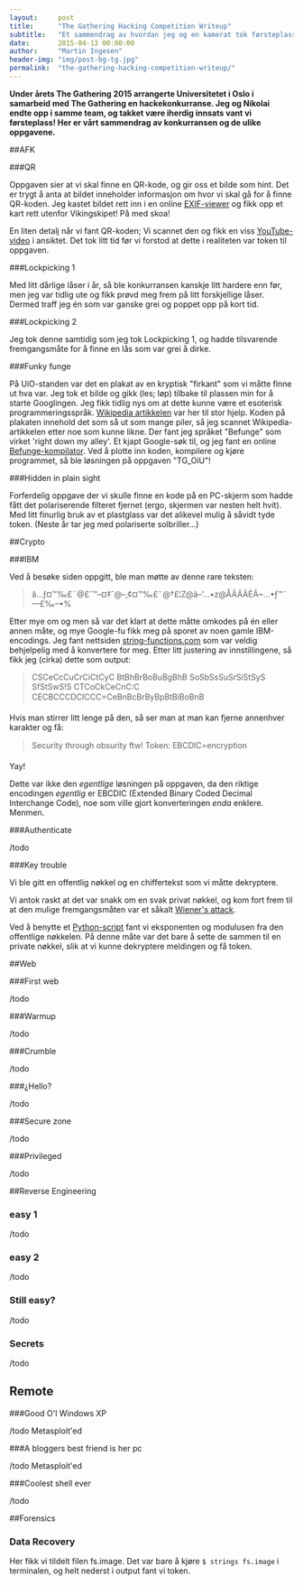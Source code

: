 ```yaml
---
layout:     post
title:      "The Gathering Hacking Competition Writeup"
subtitle:   "Et sammendrag av hvordan jeg og en kamerat tok førsteplass i hackekonkurransen på The Gathering."
date:       2015-04-13 00:00:00
author:     "Martin Ingesen"
header-img: "img/post-bg-tg.jpg"
permalink:  "the-gathering-hacking-competition-writeup/"
---
```


**Under årets The Gathering 2015 arrangerte Universitetet i Oslo i samarbeid med The Gathering en hackekonkurranse. Jeg og Nikolai endte opp i samme team, og takket være iherdig innsats vant vi førsteplass! Her er vårt sammendrag av konkurransen og de ulike oppgavene.**

##AFK

###QR

Oppgaven sier at vi skal finne en QR-kode, og gir oss et bilde som hint. Det er trygt å anta at bildet inneholder informasjon om hvor vi skal gå for å finne QR-koden. Jeg kastet bildet rett inn i en online [EXIF-viewer](http://regex.info/exif.cgi) og fikk opp et kart rett utenfor Vikingskipet! På med skoa!

En liten detalj når vi fant QR-koden; Vi scannet den og fikk en viss [YouTube-video](https://www.youtube.com/watch?v=dQw4w9WgXcQ) i ansiktet. Det tok litt tid før vi forstod at dette i realiteten var token til oppgaven.

###Lockpicking 1

Med litt dårlige låser i år, så ble konkurransen kanskje litt hardere enn før, men jeg var tidlig ute og fikk prøvd meg frem på litt forskjellige låser. Dermed traff jeg én som var ganske grei og poppet opp på kort tid.

###Lockpicking 2

Jeg tok denne samtidig som jeg tok Lockpicking 1, og hadde tilsvarende fremgangsmåte for å finne en lås som var grei å dirke.

###Funky funge

På UiO-standen var det en plakat av en kryptisk "firkant" som vi måtte finne ut hva var. Jeg tok et bilde og gikk (les; løp) tilbake til plassen min for å starte Googlingen. Jeg fikk tidlig nys om at dette kunne være et esoterisk programmeringsspråk. [Wikipedia artikkelen](http://en.wikipedia.org/wiki/Esoteric_programming_language) var her til stor hjelp. Koden på plakaten innehold det som så ut som mange piler, så jeg scannet Wikipedia-artikkelen etter noe som kunne likne. Der fant jeg språket "Befunge" som virket 'right down my alley'. Et kjapt Google-søk til, og jeg fant en online [Befunge-kompilator](http://www.tutorialspoint.com/compile_befunge_online.php). Ved å plotte inn koden, kompilere og kjøre programmet, så ble løsningen på oppgaven "TG_OiU"!

###Hidden in plain sight

Forferdelig oppgave der vi skulle finne en kode på en PC-skjerm som hadde fått det polariserende filteret fjernet (ergo, skjermen var nesten helt hvit). Med litt finurlig bruk av et plastglass var det alikevel mulig å såvidt tyde token. (Neste år tar jeg med polariserte solbriller...)

##Crypto

###IBM

Ved å besøke siden oppgitt, ble man møtte av denne rare teksten:

> â…ƒ¤™‰£¨@£ˆ™–¤‡ˆ@–‚¢¤™‰£¨@†£¦Z@ã–’…•z@ÅÂÃÄÉÃ~…•ƒ™¨—£‰–•%

Etter mye om og men så var det klart at dette måtte omkodes på én eller annen måte, og mye Google-fu fikk meg på sporet av noen gamle IBM-encodings.
Jeg fant nettsiden [string-functions.com](http://www.string-functions.com/encodedecode.aspx) som var veldig behjelpelig med å konvertere for meg. Etter litt justering av innstillingene, så fikk jeg (cirka) dette som output:

> CSCeCcCuCrCiCtCyC BtBhBrBoBuBgBhB SoSbSsSuSrSiStSyS SfStSwS!S CTCoCkCeCnC:C CECBCCCDCICCC=CeBnBcBrByBpBtBiBoBnB

Hvis man stirrer litt lenge på den, så ser man at man kan fjerne annenhver karakter og få:

>Security through obsurity ftw! Token: EBCDIC=encryption

Yay!

Dette var ikke den *egentlige* løsningen på oppgaven, da den riktige encodingen *egentlig* er EBCDIC (Extended Binary Coded Decimal Interchange Code), noe som ville gjort konverteringen *enda* enklere. Menmen.

###Authenticate

/todo

###Key trouble

Vi ble gitt en offentlig nøkkel og en chiffertekst som vi måtte dekryptere.

Vi antok raskt at det var snakk om en svak privat nøkkel, og kom fort frem til at den mulige fremgangsmåten var et såkalt [Wiener's attack](http://en.wikipedia.org/wiki/Wiener's_attack).

Ved å benytte et [Python-script](https://github.com/pablocelayes/rsa-wiener-attack) fant vi eksponenten og modulusen fra den offentlige nøkkelen. På denne måte var det bare å sette de sammen til en private nøkkel, slik at vi kunne dekryptere meldingen og få token.

##Web


###First web

/todo

###Warmup

/todo

###Crumble

/todo

###¿Hello?

/todo

###Secure zone

/todo

###Privileged

/todo

##Reverse Engineering

### easy 1

/todo

### easy 2

/todo

### Still easy?

/todo

### Secrets

/todo

## Remote

###Good O'l Windows XP

/todo Metasploit'ed

###A bloggers best friend is her pc

/todo Metasploit'ed

###Coolest shell ever

/todo

##Forensics

### Data Recovery

Her fikk vi tildelt filen fs.image. Det var bare å kjøre ```$ strings fs.image``` i terminalen, og helt nederst i output fant vi token.
